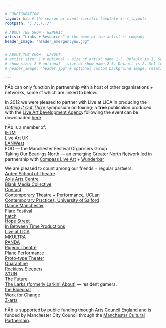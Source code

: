```yaml
---

# CONFIGURATION
layout: hab # the season or event-specific template in /_layouts
rootpath: "../../../"

# ABOUT THE SHOW - GENERIC
artist: "Links + Resources" # the name of the artist or company
header_image: "header_emergencynw.jpg"    


# ABOUT THE SHOW - LAYOUT
# artist_size: 1 # optional - size of artist name 1-5. Default is 1. Set longer names to lower values
# show_size: 2 # optional - size of show name 2-5. Default is 2. Set longer names to lower values
# header_image: "header.jpg" # optional custom background image, relative to current page

---
```


hÅb can only function in partnership with a host of other organisations + networks, some of which are linked to below.    

In 2012 we were pleased to partner with Live at LICA in producing the [*Getting It Out There*](http://www.liveatlica.org/whats-on/symposium-getting-it-out-there) symposium on touring; a **free** publication produced with the [Live Art Development Agency](http://www.thisisliveart.co.uk) following the event can be downloaded [here](http://habmcr.posthaven.com/getting-it-out-there-publication-free-to-down).    
        
hÅb is a member of:    
[IETM](http://ietm.org)  
[Live Art UK](http://www.liveartuk.org/index.htm)    
[LANWest](http://www.lanwest.org)   
FOG — the Manchester Festival Organisers Group   
Taking Our Bearings North — an emerging Greater North Network led in partnership with [Compass Live Art](http://compassliveart.org.uk) + [Wunderbar](http://www.wunderbarfestival.co.uk)    
   
We are pleased to count among our friends + regular partners:    
[Arden School of Theatre](http://www.themanchestercollege.ac.uk/subject-area/arden)    
[Axis Arts Centre](http://www.axisartscentre.org.uk)    
[Blank Media Collective](http://blankmediacollective.org)    
[Contact](http://contactmcr.com)  
[Contemporary Theatre + Performance, UCLan](http://www.uclan.ac.uk/information/courses/ba_hons_contemporary_theatre_and_performance.php)    
[Contemporary Practices, University of Salford](http://www.salford.ac.uk/courses/performance-contemporary-practices?mode=ov)    
[Dance Manchester](http://www.dancemanchester.org)    
[Flare Festival](http://www.flarefestival.com)    
[hatch](http://www.hatchnottingham.org.uk)    
[Hope Street](http://www.hope-street.org)          
[In Between Time Productions](http://inbetweentime.co.uk)    
[Live at LICA](https://www.liveatlica.org/home)    
[MKULTRA](http://www.mkultra.org.uk)    
[PANDA](http://www.panda-arts.org.uk)        
[Pigeon Theatre](http://pigeontheatre.wordpress.com)    
[Plane Performance](http://www.planeperformance.co.uk)    
[Proto-type Theater](http://proto-type.org)    
[Quarantine](http://www.qtine.com)    
[Reckless Sleepers](http://www.reckless-sleepers.co.uk)    
[STUN](http://stunlive.com)         
[The Future](http://www.the-future.co.uk)    
[The Larks (formerly Larkin' About)](http://www.the-larks.com) — resident gamers.    
[the Bluecoat](http://www.thebluecoat.org.uk)   
[Work for Change](http://change.coop)   
[Z-arts](http://www.z-arts.org)    
       
hÅb is supported by public funding through [Arts Council England](http://www.artscouncil.org.uk) and is funded by Manchester City Council through the [Manchester Cultural Partnership](http://www.manchesterculturalpartnership.org).
